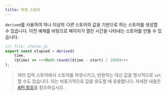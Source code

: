 ```yaml
---
title: 파생 스토어
---
```


`derived`를 사용하여 하나 이상의 _다른_ 스토어의 값을 기반으로 하는 스토어를 생성할 수 있습니다. 이전 예제를 바탕으로 페이지가 열린 시간을 나타내는 스토어를 만들 수 있습니다.

```js
/// file: stores.js
export const elapsed = derived(
    time,
    ($time) => +++Math.round(($time - start) / 1000)+++
);
```

> 여러 입력 스토어에서 스토어를 파생시키고, 반환하는 대신 값을 명시적으로 `set`할 수도 있습니다. 이는 비동기적으로 값을 유도할 때 유용합니다. 자세한 내용은 [API 참조](https://svelte.dev/docs#run-time-svelte-store-derived)를 참조하십시오.
